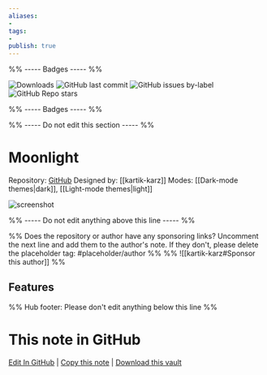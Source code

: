 ```yaml
---
aliases:
- 
tags: 
- 
publish: true
---
```


%% ----- Badges ----- %%

![Downloads](https://img.shields.io/badge/downloads-19582-573E7A?style=for-the-badge&logo=)
![GitHub last commit](https://img.shields.io/github/last-commit/kartik-karz/moonlight-obsidian?color=573E7A&label=last%20update&logo=github&style=for-the-badge)
![GitHub issues by-label](https://img.shields.io/github/issues/kartik-karz/moonlight-obsidian/help%20wanted?color=573E7A&logo=github&style=for-the-badge) 
![GitHub Repo stars](https://img.shields.io/github/stars/kartik-karz/moonlight-obsidian?color=573E7A&logo=github&style=for-the-badge)

%% ----- Badges ----- %%

%% ----- Do not edit this section ----- %%

# Moonlight

Repository: [GitHub](https://github.com/kartik-karz/moonlight-obsidian)
Designed by: [[kartik-karz]]
Modes: [[Dark-mode themes|dark]], [[Light-mode themes|light]]



![screenshot](https://github.com/kartik-karz/moonlight-obsidian/raw/HEAD/moonlight-theme.png)

%% ----- Do not edit anything above this line ----- %% 

%% Does the repository or author have any sponsoring links? Uncomment the next line and add them to the author's note. If they don't, please delete the placeholder tag: #placeholder/author %%
%% ![[kartik-karz#Sponsor this author]] %%


## Features



%% Hub footer: Please don't edit anything below this line %%

# This note in GitHub

<span class="git-footer">[Edit In GitHub](https://github.dev/obsidian-community/obsidian-hub/blob/main/02%20-%20Community%20Expansions/02.05%20All%20Community%20Expansions/Themes/Moonlight.md "git-hub-edit-note") | [Copy this note](https://raw.githubusercontent.com/obsidian-community/obsidian-hub/main/02%20-%20Community%20Expansions/02.05%20All%20Community%20Expansions/Themes/Moonlight.md "git-hub-copy-note") | [Download this vault](https://github.com/obsidian-community/obsidian-hub/archive/refs/heads/main.zip "git-hub-download-vault") </span>
